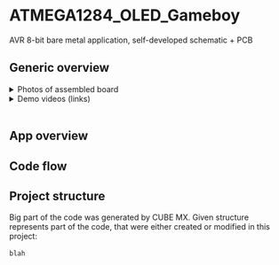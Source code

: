 # ATMEGA1284_OLED_Gameboy
AVR 8-bit bare metal application, self-developed schematic + PCB

## Generic overview

<details><summary>Photos of assembled board</summary>

Assembled board |  PCB | 3D printed case
:-------------------------:|:-------------------------:|:-------------------------:
<img src="/media/assembled.png" width="auto" height="auto"/></br>  |  <img src="/media/pcb.png" width="auto" height="auto"/></br> | <img src="/media/case.png" width="auto" height="auto"/></br> 


</details>

<details><summary>Demo videos (links)</summary>
[ Games ](https://www.youtube.com/watch?v=D_vLn6cdAP8&ab_channel=LeonidTsigrinski)

[ Debug ](https://www.youtube.com/watch?v=agJH_pz0l60&ab_channel=LeonidTsigrinski)
</details>









<br/>

## App overview

## Code flow

## Project structure

Big part of the code was generated by CUBE MX. Given structure represents part of the code, that were either created or modified in this project:

```
blah
```